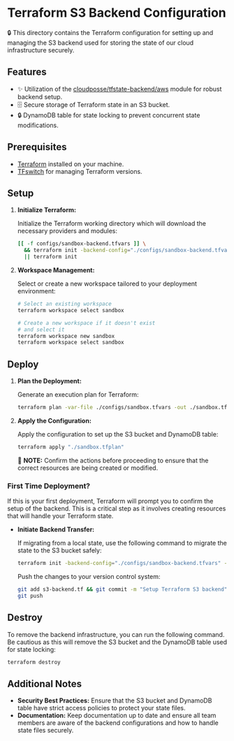 # Terraform S3 Backend Configuration

🔒 This directory contains the Terraform configuration for setting up and managing the S3 backend used for storing the state of our cloud infrastructure securely.

## Features

- ✨ Utilization of the [cloudposse/tfstate-backend/aws](https://github.com/cloudposse/terraform-aws-tfstate-backend) module for robust backend setup.
- 🗄️ Secure storage of Terraform state in an S3 bucket.
- 🔒 DynamoDB table for state locking to prevent concurrent state modifications.

## Prerequisites

- [Terraform](https://www.terraform.io/downloads.html) installed on your machine.
- [TFswitch](https://tfswitch.warrensbox.com/) for managing Terraform versions.

## Setup

1. **Initialize Terraform:**

   Initialize the Terraform working directory which will download the necessary providers and modules:

   ```sh
   [[ -f configs/sandbox-backend.tfvars ]] \
     && terraform init -backend-config="./configs/sandbox-backend.tfvars" \
     || terraform init
   ```

2. **Workspace Management:**

   Select or create a new workspace tailored to your deployment environment:

   ```sh
   # Select an existing workspace
   terraform workspace select sandbox

   # Create a new workspace if it doesn't exist
   # and select it
   terraform workspace new sandbox
   terraform workspace select sandbox
   ```

## Deploy

1. **Plan the Deployment:**

   Generate an execution plan for Terraform:

   ```sh
   terraform plan -var-file ./configs/sandbox.tfvars -out ./sandbox.tfplan
   ```

2. **Apply the Configuration:**

   Apply the configuration to set up the S3 bucket and DynamoDB table:

   ```sh
   terraform apply "./sandbox.tfplan"
   ```

   🚀 **NOTE:** Confirm the actions before proceeding to ensure that the correct resources are being created or modified.

### First Time Deployment?

If this is your first deployment, Terraform will prompt you to confirm the setup of the backend. This is a critical step as it involves creating resources that will handle your Terraform state.

- **Initiate Backend Transfer:**

  If migrating from a local state, use the following command to migrate the state to the S3 bucket safely:

  ```sh
  terraform init -backend-config="./configs/sandbox-backend.tfvars" -force-copy
  ```

  Push the changes to your version control system:

  ```sh
  git add s3-backend.tf && git commit -m "Setup Terraform S3 backend"
  git push
  ```

## Destroy

To remove the backend infrastructure, you can run the following command. Be cautious as this will remove the S3 bucket and the DynamoDB table used for state locking:

```sh
terraform destroy
```

## Additional Notes

- **Security Best Practices:** Ensure that the S3 bucket and DynamoDB table have strict access policies to protect your state files.
- **Documentation:** Keep documentation up to date and ensure all team members are aware of the backend configurations and how to handle state files securely.
